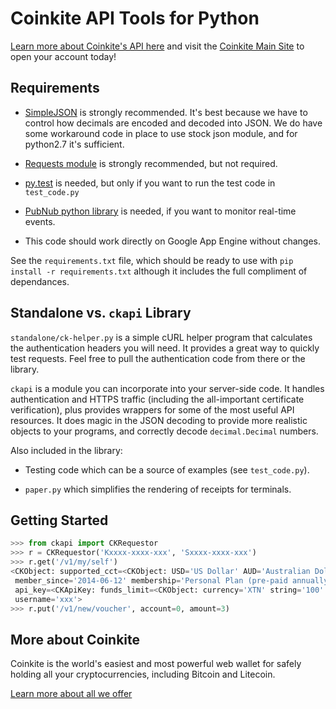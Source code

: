 # Coinkite API Tools for Python 

[Learn more about Coinkite's API here](https://docs.coinkite.com/)
and visit the [Coinkite Main Site](https://coinkite.com/) to open your
account today!

## Requirements

- [SimpleJSON](http://simplejson.readthedocs.org/en/latest/) is
  strongly recommended. It's best because we have to control how decimals are
  encoded and decoded into JSON. We do have some workaround code in place to use
  stock json module, and for python2.7 it's sufficient.

- [Requests module](http://docs.python-requests.org/en/latest/) is strongly
  recommended, but not required.

- [py.test](http://pytest.org/) is needed, but only if you want to
  run the test code in `test_code.py`

- [PubNub python library](https://github.com/pubnub/python) is needed,
  if you want to monitor real-time events.

- This code should work directly on Google App Engine without changes.

See the `requirements.txt` file, which should be ready to use with
`pip install -r requirements.txt` although it includes the full
compliment of dependances.

## Standalone vs. `ckapi` Library

`standalone/ck-helper.py` is a simple cURL helper program that calculates the
authentication headers you will need. It provides a great way to quickly test
requests. Feel free to pull the authentication code from there or the library.

`ckapi` is a module you can incorporate into your server-side code.
It handles authentication and HTTPS traffic (including the all-important
certificate verification), plus provides wrappers for some of the
most useful API resources. It does magic in the JSON decoding to
provide more realistic objects to your programs, and correctly
decode `decimal.Decimal` numbers.

Also included in the library:

- Testing code which can be a source of examples (see `test_code.py`).

- `paper.py` which simplifies the rendering of receipts for terminals.

## Getting Started

````python
>>> from ckapi import CKRequestor
>>> r = CKRequestor('Kxxxx-xxxx-xxx', 'Sxxxx-xxxx-xxx')
>>> r.get('/v1/my/self')
<CKObject: supported_cct=<CKObject: USD='US Dollar' AUD='Australian Dollar' CHF='Swiss Franc' KRW='Won' CNY='Yuan Renminbi' LTC='Litecoin' BLK='Blackcoin' NZD='New Zealand Dollar' XTN='Bitcoin Testnet' EUR='Euro' RUB='Russian Ruble' JPY='Yen' BRL='Brazilian Real' BTC='Bitcoin' PLN='Zloty' CAD='Canadian Dollar' SEK='Swedish Krona' GBP='Pound Sterling'>
 member_since='2014-06-12' membership='Personal Plan (pre-paid annually)'
 api_key=<CKApiKey: funds_limit=<CKObject: currency='XTN' string='100' pretty=u'\u2740 100.0 XTN' integer_scale=8 integer=10000000000 decimal=100> CK_refnum='09B724B100-9A3B47' max_request_rate=0 memo='All access' source_ip=None CK_type='CKApiKey' api_key='Kxxx-xxx-xxx' permissions=['term', 'read', 'send2', 'send', 'xfer', 'recv', 'events']>
 username='xxx'>
>>> r.put('/v1/new/voucher', account=0, amount=3)
````



## More about Coinkite

Coinkite is the world's easiest and most powerful web wallet for
safely holding all your cryptocurrencies, including Bitcoin and Litecoin.

[Learn more about all we offer](https://coinkite.com/)


